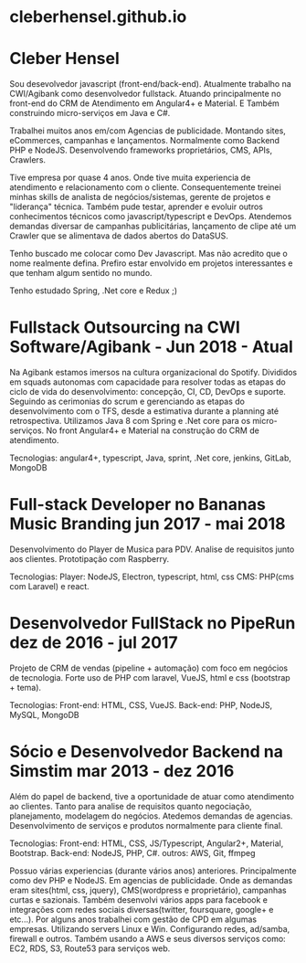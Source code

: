 # cleberhensel.github.io

# Cleber Hensel
Sou desevolvedor javascript (front-end/back-end). Atualmente trabalho na CWI/Agibank como desenvolvedor fullstack. 
Atuando principalmente no front-end do CRM de Atendimento em Angular4+ e Material. E Também construindo micro-serviços em Java e C#.

Trabalhei muitos anos em/com Agencias de publicidade. Montando sites, eCommerces, campanhas e lançamentos.
Normalmente como Backend PHP e NodeJS. Desenvolvendo frameworks proprietários, CMS, APIs, Crawlers.

Tive empresa por quase 4 anos. Onde tive muita experiencia de atendimento e relacionamento com o cliente. Consequentemente treinei minhas skills de analista de negócios/sistemas, gerente de projetos e "liderança" técnica.
Também pude testar, aprender e evoluir outros conhecimentos técnicos como javascript/typescript e DevOps. Atendemos demandas diversar de campanhas publicitárias, lançamento de clipe até um Crawler que se alimentava de dados abertos do DataSUS.

Tenho buscado me colocar como Dev Javascript. Mas não acredito que o nome realmente defina.
Prefiro estar envolvido em projetos interessantes e que tenham algum sentido no mundo.

Tenho estudado Spring, .Net core e Redux ;)


# Fullstack Outsourcing na CWI Software/Agibank - Jun 2018 - Atual
Na Agibank estamos imersos na cultura organizacional do Spotify. Divididos em squads autonomas com capacidade para resolver todas as etapas do ciclo de vida do desenvolvimento: concepção, CI, CD, DevOps e suporte.
Seguindo as cerimonias do scrum e gerenciando as etapas do desenvolvimento com o TFS, desde a estimativa durante a planning até retrospectiva.
Utilizamos Java 8 com Spring e .Net core para os micro-serviços.
No front Angular4+ e Material na construção do CRM de atendimento.

Tecnologias:
    angular4+, typescript, Java, sprint, .Net core, jenkins, GitLab, MongoDB

# Full-stack Developer no Bananas Music Branding jun 2017 - mai 2018
Desenvolvimento do Player de Musica para PDV.
Analise de requisitos junto aos clientes.
Prototipação com Raspberry.

Tecnologias:
    Player: NodeJS, Electron, typescript, html, css
    CMS: PHP(cms com Laravel) e react.


# Desenvolvedor FullStack no PipeRun dez de 2016 - jul 2017
Projeto de CRM de vendas (pipeline + automação) com foco em negócios de tecnologia.
Forte uso de PHP com laravel, VueJS, html e css (bootstrap + tema).

Tecnologias:
    Front-end: HTML, CSS, VueJS.
    Back-end: PHP, NodeJS, MySQL, MongoDB


# Sócio e Desenvolvedor Backend na Simstim mar 2013 - dez 2016
Além do papel de backend, tive a oportunidade de atuar como atendimento ao clientes. 
Tanto para analise de requisitos quanto negociação, planejamento, modelagem do negócios.
Atedemos demandas de agencias. Desenvolvimento de serviços e produtos normalmente para cliente final.

Tecnologias:
    Front-end: HTML, CSS, JS/Typescript, Angular2+, Material, Bootstrap.
    Back-end: NodeJS, PHP, C#.
    outros: AWS, Git, ffmpeg 

Possuo várias experiencias (durante vários anos) anteriores. Principalmente como dev PHP e NodeJS. Em agencias de publicidade.
Onde as demandas eram sites(html, css, jquery), CMS(wordpress e proprietário), campanhas curtas e sazionais.
Também desenvolvi vários apps para facebook e integrações com redes sociais diversas(twitter, foursquare, google+ e etc...).
Por alguns anos trabalhei com gestão de CPD em algumas empresas. Utilizando servers Linux e Win. Configurando redes, ad/samba, firewall e outros.
Também usando a AWS e seus diversos serviços como: EC2, RDS, S3, Route53 para serviços web.

